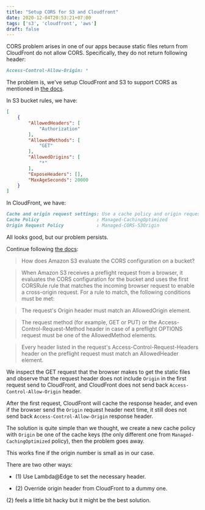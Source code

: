 ```yaml
---
title: "Setup CORS for S3 and Cloudfront"
date: 2020-12-04T20:53:21+07:00
tags: ['s3', 'cloudfront', 'aws']
draft: false
---
```


CORS problem arises in one of our apps because static files return from
CloudFront do not allow CORS. Specifically, they do not return following
header:

```markdown
Access-Control-Allow-Origin: *
```

The problem is, we've setup CloudFront and S3 to support CORS as mentioned in
[the docs][0].

In S3 bucket rules, we have:


```json
[
    {
        "AllowedHeaders": [
            "Authorization"
        ],
        "AllowedMethods": [
            "GET"
        ],
        "AllowedOrigins": [
            "*"
        ],
        "ExposeHeaders": [],
        "MaxAgeSeconds": 20000
    }
]
```

In CloudFront, we have:

```markdown
Cache and origin request settings: Use a cache policy and origin request policy
Cache Policy                     : Managed-CachingOptimized
Origin Request Policy            : Managed-CORS-S3Origin
```

All looks good, but our problem persists.

Continue following [the docs][0]:


> How does Amazon S3 evaluate the CORS configuration on a bucket?

> When Amazon S3 receives a preflight request from a browser, it evaluates the
> CORS configuration for the bucket and uses the first CORSRule rule that matches
> the incoming browser request to enable a cross-origin request. For a rule to
> match, the following conditions must be met:

>    The request's Origin header must match an AllowedOrigin element.

>    The request method (for example, GET or PUT) or the Access-Control-Request-Method
>    header in case of a preflight OPTIONS request must be one of the AllowedMethod elements.

>    Every header listed in the request's Access-Control-Request-Headers header on the
>    preflight request must match an AllowedHeader element.


We inspect the GET request that the browser makes to get the static files and
observe that the request header does not include `Origin` in the first request
send to CloudFront, and CloudFront does not send back
`Access-Control-Allow-Origin` header.

After the first request, CloudFront will cache the response header, and even
if the browser send the `Origin` request header next time, it still does not send back
`Access-Control-Allow-Origin` response header.

The solution is quite simple than we thought, we create a new cache policy with
`Origin` be one of the cache keys (the only different one from `Managed-CachingOptimized`
policy), then the problem goes away.

This works fine if the origin number is small as in our case.

There are two other ways:

- (1) Use Lambda@Edge to set the necessary header.

- (2) Override origin header from CloudFront to a dummy one.


(2) feels a little bit hacky but it might be the best solution.


[0]: https://docs.aws.amazon.com/AmazonS3/latest/dev/cors.html
